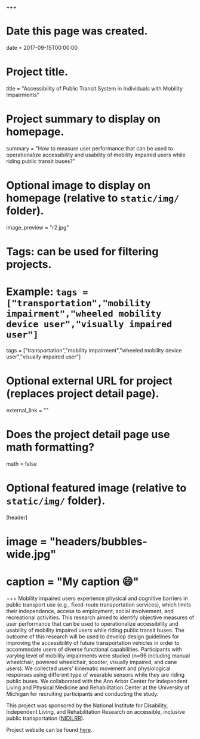 


+++
# Date this page was created.
date = 2017-09-15T00:00:00

# Project title.
title = "Accessibility of Public Transit System in Individuals with Mobility Impairments"

# Project summary to display on homepage.
summary = "How to measure user performance that can be used to operationalize accessibility and usability of mobility impaired users while riding public transit buses?"

# Optional image to display on homepage (relative to `static/img/` folder).
image_preview = "r2.jpg"

# Tags: can be used for filtering projects.
# Example: `tags = ["transportation","mobility impairment","wheeled mobility device user","visually impaired user"]`
tags = ["transportation","mobility impairment","wheeled mobility device user","visually impaired user"]

# Optional external URL for project (replaces project detail page).
external_link = ""

# Does the project detail page use math formatting?
math = false

# Optional featured image (relative to `static/img/` folder).
[header]
# image = "headers/bubbles-wide.jpg"
# caption = "My caption :smile:"

+++
Mobility impaired users experience physical and cognitive barriers in public transport use (e.g., fixed-route transportation services), which limits their independence, access to employment, social involvement, and recreational activities. This research aimed to identify objective measures of user performance that can be used to operationalize accessibility and usability of mobility impaired users while riding public transit buses. The outcome of this research will be used to develop design guidelines for improving the accessibility of future transportation vehicles in order to accommodate users of diverse functional capabilities. Participants with varying level of mobility impairments were studied (n=96 including manual wheelchair, powered wheelchair, scooter, visually impaired, and cane users). We collected users’ kinematic movement and physiological responses using different type of wearable sensors while they are riding public buses. We collaborated with the Ann Arbor Center for Independent Living and Physical Medicine and Rehabilitation Center at the University of Michigan for recruiting participants and conducting the study. 

This project was sponsored by the National Institute for Disability, Independent Living, and Rehabilitation Research on accessible, inclusive public transportation ([NIDILRR](https://www.acl.gov/about-acl/about-national-institute-disability-independent-living-and-rehabilitation-research)).

Project website can be found [here](http://dsouzalab.engin.umich.edu/research/transperf/index.php).
